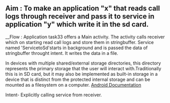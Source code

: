 ## Aim : To make an application "x" that reads call logs through receiver and pass it to service in application "y" which write it in the sd card.
__Flow : Application task33 offers a Main activity. The activity calls receiver which on starting read call logs and store them in stringbuffer. Service named 'ServicetoSd'starts in background and is passed the data of stringbuffer throught intent. It writes the data in a file. 

In devices with multiple shared/external storage directories, this directory represents the primary storage that the user will interact with.Traditionally this is in SD card, but it may also be implemented as built-in storage in a device that is distinct from the protected internal storage and can be mounted as a filesystem on a computer. [Android Documentation](https://developer.android.com/reference/android/os/Environment.html)

Intent- Explicitly calling service from receiver.